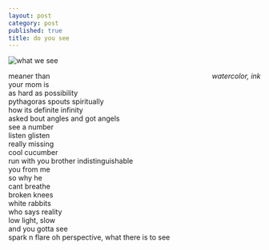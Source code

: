 ```yaml
---
layout: post
category: post
published: true
title: do you see
---
```

![what we see]({{site.baseurl}}/media/what-we-see.jpeg)
<!--more-->
<span class='date' style='float:right;'>*watercolor, ink*</span>  
  
  
meaner than  
your mom is  
as hard as possibility   
pythagoras spouts spiritually  
how its definite infinity  
asked bout angles
and got angels  
see a number  
listen glisten  
really missing  
cool cucumber  
run with you brother
indistinguishable  
you from me  
so why he  
cant breathe  
broken knees  
white rabbits  
who says reality  
low light, slow  
and you gotta see  
spark n flare oh
perspective, what there is to see  
